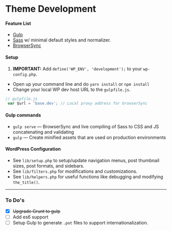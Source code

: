 # Theme Development

#### Feature List

 - [Gulp](http://gulpjs.com)
 - [Sass](http://sass-lang.com/) w/ minimal default styles and normalizer.
 - [BrowserSync](http://www.browsersync.io/)

#### Setup

 1. **IMPORTANT:** Add `define('WP_ENV', 'development');` to your `wp-config.php`.
 * Open up your command line and do `yarn install` or `npm install`
 * Change your local WP dev host URL to the `gulpfile.js`.
```js
// gulpfile.js
 var $url = 'base.dev'; // Local proxy address for browserSync
```


#### Gulp commands

 * `gulp serve` — BrowserSync and live compiling of Sass to CSS and JS concatenating and validating
 * `gulp` — Create minified assets that are used on production environments

#### WordPress Configuration

 * See `lib/setup.php` to setup/update navigation menus, post thumbnail sizes, post formats, and sidebars.
 * See `lib/filters.php` for modifications and customizations.
 * See `lib/helpers.php` for useful functions like debugging and modifying `the_title()`.

------

### To Do's

 - [x] ~~Upgrade Grunt to gulp~~
 - [ ] Add es6 support
 - [ ] Setup Gulp to generate `.pot` files to support internationalization.
